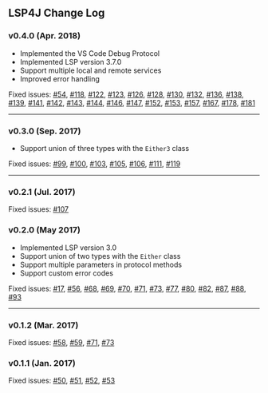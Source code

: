 ## LSP4J Change Log

### v0.4.0 (Apr. 2018)

 * Implemented the VS Code Debug Protocol
 * Implemented LSP version 3.7.0
 * Support multiple local and remote services
 * Improved error handling

Fixed issues: [#54](https://github.com/eclipse/lsp4j/issues/54), [#118](https://github.com/eclipse/lsp4j/issues/118), [#122](https://github.com/eclipse/lsp4j/issues/122), [#123](https://github.com/eclipse/lsp4j/issues/123), [#126](https://github.com/eclipse/lsp4j/issues/126), [#128](https://github.com/eclipse/lsp4j/issues/128), [#130](https://github.com/eclipse/lsp4j/issues/130), [#132](https://github.com/eclipse/lsp4j/issues/132), [#136](https://github.com/eclipse/lsp4j/issues/136), [#138](https://github.com/eclipse/lsp4j/issues/138), [#139](https://github.com/eclipse/lsp4j/issues/139), [#141](https://github.com/eclipse/lsp4j/issues/141), [#142](https://github.com/eclipse/lsp4j/issues/142), [#143](https://github.com/eclipse/lsp4j/issues/143), [#144](https://github.com/eclipse/lsp4j/issues/144), [#146](https://github.com/eclipse/lsp4j/issues/146), [#147](https://github.com/eclipse/lsp4j/issues/147), [#152](https://github.com/eclipse/lsp4j/issues/152), [#153](https://github.com/eclipse/lsp4j/issues/153), [#157](https://github.com/eclipse/lsp4j/issues/157), [#167](https://github.com/eclipse/lsp4j/issues/167), [#178](https://github.com/eclipse/lsp4j/issues/178), [#181](https://github.com/eclipse/lsp4j/issues/181)

-----

### v0.3.0 (Sep. 2017)

 * Support union of three types with the `Either3` class

Fixed issues: [#99](https://github.com/eclipse/lsp4j/issues/99), [#100](https://github.com/eclipse/lsp4j/issues/100), [#103](https://github.com/eclipse/lsp4j/issues/103), [#105](https://github.com/eclipse/lsp4j/issues/105), [#106](https://github.com/eclipse/lsp4j/issues/106), [#111](https://github.com/eclipse/lsp4j/issues/111), [#119](https://github.com/eclipse/lsp4j/issues/119)

-----

### v0.2.1 (Jul. 2017)

Fixed issues: [#107](https://github.com/eclipse/lsp4j/issues/107)

### v0.2.0 (May 2017)

 * Implemented LSP version 3.0
 * Support union of two types with the `Either` class
 * Support multiple parameters in protocol methods
 * Support custom error codes

Fixed issues: [#17](https://github.com/eclipse/lsp4j/issues/17), [#56](https://github.com/eclipse/lsp4j/issues/56), [#68](https://github.com/eclipse/lsp4j/issues/68), [#69](https://github.com/eclipse/lsp4j/issues/69), [#70](https://github.com/eclipse/lsp4j/issues/70), [#71](https://github.com/eclipse/lsp4j/issues/71), [#73](https://github.com/eclipse/lsp4j/issues/73), [#77](https://github.com/eclipse/lsp4j/issues/77), [#80](https://github.com/eclipse/lsp4j/issues/80), [#82](https://github.com/eclipse/lsp4j/issues/82), [#87](https://github.com/eclipse/lsp4j/issues/87), [#88](https://github.com/eclipse/lsp4j/issues/88), [#93](https://github.com/eclipse/lsp4j/issues/93)

-----

### v0.1.2 (Mar. 2017)

Fixed issues: [#58](https://github.com/eclipse/lsp4j/issues/58), [#59](https://github.com/eclipse/lsp4j/issues/59), [#71](https://github.com/eclipse/lsp4j/issues/71), [#73](https://github.com/eclipse/lsp4j/issues/73)

### v0.1.1 (Jan. 2017)

Fixed issues: [#50](https://github.com/eclipse/lsp4j/issues/50), [#51](https://github.com/eclipse/lsp4j/issues/51), [#52](https://github.com/eclipse/lsp4j/issues/52), [#53](https://github.com/eclipse/lsp4j/issues/53)
